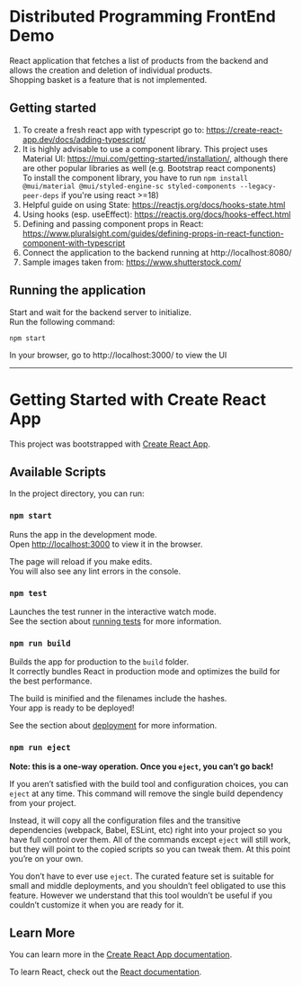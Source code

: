 # Distributed Programming FrontEnd Demo

React application that fetches a list of products from the backend and allows the creation and deletion of individual products.    
Shopping basket is a feature that is not implemented.

## Getting started

1. To create a fresh react app with typescript go to: https://create-react-app.dev/docs/adding-typescript/
1. It is highly advisable to use a component library. This project uses Material UI: https://mui.com/getting-started/installation/, although there are other popular libraries as well (e.g. Bootstrap react components)    
To install the component library, you have to run `npm install @mui/material @mui/styled-engine-sc styled-components --legacy-peer-deps` if you're using react >=18)
1. Helpful guide on using State: https://reactjs.org/docs/hooks-state.html
1. Using hooks (esp. useEffect): https://reactjs.org/docs/hooks-effect.html
1. Defining and passing component props in React: https://www.pluralsight.com/guides/defining-props-in-react-function-component-with-typescript
1. Connect the application to the backend running at http://localhost:8080/
1. Sample images taken from: https://www.shutterstock.com/

## Running the application

Start and wait for the backend server to initialize.     
Run the following command:
```
npm start
```

In your browser, go to http://localhost:3000/ to view the UI

-------------

# Getting Started with Create React App

This project was bootstrapped with [Create React App](https://github.com/facebook/create-react-app).

## Available Scripts

In the project directory, you can run:

### `npm start`

Runs the app in the development mode.\
Open [http://localhost:3000](http://localhost:3000) to view it in the browser.

The page will reload if you make edits.\
You will also see any lint errors in the console.

### `npm test`

Launches the test runner in the interactive watch mode.\
See the section about [running tests](https://facebook.github.io/create-react-app/docs/running-tests) for more information.

### `npm run build`

Builds the app for production to the `build` folder.\
It correctly bundles React in production mode and optimizes the build for the best performance.

The build is minified and the filenames include the hashes.\
Your app is ready to be deployed!

See the section about [deployment](https://facebook.github.io/create-react-app/docs/deployment) for more information.

### `npm run eject`

**Note: this is a one-way operation. Once you `eject`, you can’t go back!**

If you aren’t satisfied with the build tool and configuration choices, you can `eject` at any time. This command will remove the single build dependency from your project.

Instead, it will copy all the configuration files and the transitive dependencies (webpack, Babel, ESLint, etc) right into your project so you have full control over them. All of the commands except `eject` will still work, but they will point to the copied scripts so you can tweak them. At this point you’re on your own.

You don’t have to ever use `eject`. The curated feature set is suitable for small and middle deployments, and you shouldn’t feel obligated to use this feature. However we understand that this tool wouldn’t be useful if you couldn’t customize it when you are ready for it.

## Learn More

You can learn more in the [Create React App documentation](https://facebook.github.io/create-react-app/docs/getting-started).

To learn React, check out the [React documentation](https://reactjs.org/).
